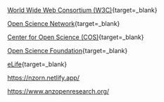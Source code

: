 

[World Wide Web Consortium (W3C)](https://www.w3.org/){target=_blank}

[Open Science Network](https://www.opensciencenetwork.org/){target=_blank}

[Center for Open Science (COS)](https://www.cos.io/){target=_blank}

[Open Science Foundation](https://osf.io/){target=_blank}

[eLife](https://elifesciences.org/){target=_blank}

https://nzorn.netlify.app/

https://www.anzopenresearch.org/ 